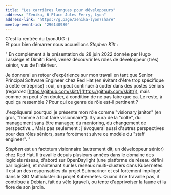 ```yaml
---
title: "Les carrières longues pour développeurs"
address: "Zenika, 6 Place Jules Ferry, Lyon"
address-link: "https://g.page/zenika-lyon?share"
meetup-event-id: "296140980"
---
```


C'est la rentrée du LyonJUG :)  
Et pour bien démarrer nous accueillons *Stephen Kitt* :

" En complément à la présentation du 28 juin 2022 donnée par Hugo Lassiège et Dimitri Baeli, venez découvrir les rôles de développeur (très) sénior, vus de l'intérieur.

Je donnerai un retour d'expérience sur mon travail en tant que Senior Principal Software Engineer chez Red Hat (en évitant d'être trop spécifique à cette entreprise) : oui, on peut continuer à coder dans des postes séniors (regardez [https://github.com/skitt/](https://github.com/skitt/)), mais comme on peut s'en douter, à condition de ne pas faire que ça.
Le reste, à quoi ça ressemble ? Pour qui ce genre de rôle est-il pertinent ?

J'expliquerai pourquoi je présente mon rôle comme "visionary janitor" (en gros, "homme à tout faire visionnaire").
Il y aura de la "colle", du management sans être manager, du mentoring, du changement de perspective...
Mais pas seulement : j'évoquerai aussi d'autres perspectives pour des rôles séniors, sans forcément suivre ce modèle du "staff engineer". "

_Stephen_ est un factotum visionnaire (autrement dit, un développeur sénior) chez Red Hat.
Il travaille depuis plusieurs années dans le domaine des logiciels réseau, d'abord sur OpenDaylight (une platforme de réseau défini par logiciel), et maintenant sur les réseaux multi-clusters dans Kubernetes.
Il est un des responsables du projet Submariner et est fortement impliqué dans le SIG Multicluster du projet Kubernetes.
Quand il ne travaille pas, il contribue à Debian, fait du vélo (gravel), ou tente d'apprivoiser la faune et la flore de son jardin.
